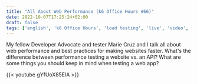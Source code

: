 ```yaml
---
title: "All About Web Performance (k6 Office Hours #66)"
date: 2022-10-07T17:25:24+02:00
draft: false
tags: ['english', 'k6 Office Hours', 'load testing', 'live', 'video', 'k6.io', 'performance testing', 'front-end performance']
---
```

My fellow Developer Advocate and tester Marie Cruz and I talk all about web performance and best practices for making websites faster. What's the difference between performance testing a website vs. an API? What are some things you should keep in mind when testing a web app?

{{< youtube gYfUoX85ElA >}}